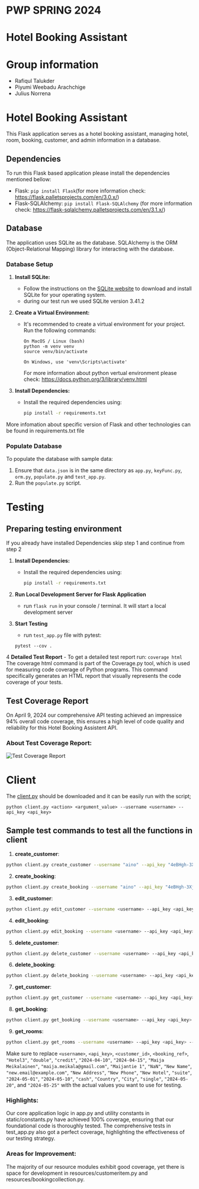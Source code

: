 # PWP SPRING 2024
# Hotel Booking Assistant
# Group information
* Rafiqul Talukder
* Piyumi Weebadu Arachchige
* Julius Norrena

# Hotel Booking Assistant

This Flask application serves as a hotel booking assistant, managing hotel, room, booking, customer, and admin information in a database.

## Dependencies

To run this Flask based application please install the dependencies mentioned bellow:

- Flask: `pip install Flask`(for more information check: https://flask.palletsprojects.com/en/3.0.x/)    
- Flask-SQLAlchemy: `pip install Flask-SQLAlchemy` (for more information check: https://flask-sqlalchemy.palletsprojects.com/en/3.1.x/)

## Database

The application uses SQLite as the database. SQLAlchemy is the ORM (Object-Relational Mapping) library for interacting with the database.

### Database Setup

1. **Install SQLite:**
   - Follow the instructions on the [SQLite website](https://www.sqlite.org/download.html) to download and install SQLite for your operating system.
   - during our test run we used SQLite version 3.41.2

2. **Create a Virtual Environment:**
   - It's recommended to create a virtual environment for your project. Run the following commands:
     ```
     On MacOS / Linux (bash)
     python -m venv venv
     source venv/bin/activate
     
     On Windows, use 'venv\Scripts\activate'
     ```
     For more information about python vertual environment please check: https://docs.python.org/3/library/venv.html

3. **Install Dependencies:**
   - Install the required dependencies using:
     ```bash
     pip install -r requirements.txt
     ```
     
More infomation about specific version of Flask and other technologies can be found in requirements.txt file

### Populate Database

To populate the database with sample data:

1. Ensure that `data.json` is in the same directory as `app.py`, `keyFunc.py`, `orm.py`, `populate.py` and `test_app.py`.
2. Run the `populate.py` script.


# Testing

## Preparing testing environment
If you already have installed Dependencies skip step 1 and continue from step 2

1. **Install Dependencies:**
   - Install the required dependencies using:
     ```bash
     pip install -r requirements.txt
     ```

2. **Run Local Development Server for Flask Application**
    - run `flask run` in your console / terminal. It will start a local development server

3. **Start Testing**
    - run `test_app.py` file with pytest:
    ```
    pytest --cov .
    ```
4 **Detailed Test Report**
    - To get a detailed test report run:
    ```
    coverage html
    ```
    The coverage html command is part of the Coverage.py tool, which is used for measuring code coverage of Python programs.
    This command specifically generates an HTML report that visually represents the code coverage of your tests.
    
## Test Coverage Report
On April 9, 2024 our comprehensive API testing achieved an impressice 94% overall code coverage, this ensures a high level of code quality and reliability for this Hotel Booking Assistent API.

### About Test Coverage Report:
![Test Coverage Report](https://github.com/RafiqulT1/PWP/blob/main/images/Coverage%20report.png)

# Client

The [client.py](https://github.com/RafiqulT1/PWP/blob/main/api/client.py) should be downloaded and it can be easily run with the script;
```
python client.py <action> <argument_value> --username <username> --api_key <api_key>
```

## Sample test commands to test all the functions in client

1. **create_customer**:
```bash
python client.py create_customer --username "aino" --api_key "4eBHgh-3XjSme13nlnQmJs63AHUPAYOoBkVNf5FgELQ" --name "Maija Meikalainen" --mail "maija.meikala@gmail.com" --address "Maijantie 1" --phone "NaN"
```

2. **create_booking**:
```bash
python client.py create_booking --username "aino" --api_key "4eBHgh-3XjSme13nlnQmJs63AHUPAYOoBkVNf5FgELQ" --customer_id 3 --hotel "Hotel3" --room_type "double" --check_in "2024-04-10" --check_out "2024-04-15" --payment "credit"
```

3. **edit_customer**:
```bash
python client.py edit_customer --username <username> --api_key <api_key> --customer_id <customer_id> --name "New Name" --mail "new.email@sample.com" --address "New Address" --phone "New Phone"
```

4. **edit_booking**:
```bash
python client.py edit_booking --username <username> --api_key <api_key> --booking_ref <booking_ref> --customer_id <customer_id> --hotel "New Hotel" --room_type "suite" --check_in "2024-05-01" --check_out "2024-05-10" --payment "cash"
```

5. **delete_customer**:
```bash
python client.py delete_customer --username <username> --api_key <api_key> --customer_id <customer_id>
```

6. **delete_booking**:
```bash
python client.py delete_booking --username <username> --api_key <api_key> --booking_ref <booking_ref>
```

7. **get_customer**:
```bash
python client.py get_customer --username <username> --api_key <api_key> --customer_id <customer_id>
```

8. **get_booking**:
```bash
python client.py get_booking --username <username> --api_key <api_key> --booking_ref <booking_ref>
```

9. **get_rooms**:
```bash
python client.py get_rooms --username <username> --api_key <api_key> --country "Country" --city "City" --room_type "single" --check_in "2024-05-20" --check_out "2024-05-25"
```

Make sure to replace `<username>`, `<api_key>`, `<customer_id>`, `<booking_ref>`, `"Hotel3"`, `"double"`, `"credit"`, `"2024-04-10"`, `"2024-04-15"`, `"Maija Meikalainen"`, `"maija.meikala@gmail.com"`, `"Maijantie 1"`, `"NaN"`, `"New Name"`, `"new.email@example.com"`, `"New Address"`, `"New Phone"`, `"New Hotel"`, `"suite"`, `"2024-05-01"`, `"2024-05-10"`, `"cash"`, `"Country"`, `"City"`, `"single"`, `"2024-05-20"`, and `"2024-05-25"` with the actual values you want to use for testing.

### Highlights:
Our core application logic in app.py and utility constants in static/constants.py have achieved 100% coverage, ensuring that our foundational code is thoroughly tested.
The comprehensive tests in test_app.py also got a perfect coverage, highlighting the effectiveness of our testing strategy.

### Areas for Improvement:
The majority of our resource modules exhibit good coverage, yet there is space for development in resources/customeritem.py and resources/bookingcollection.py.


